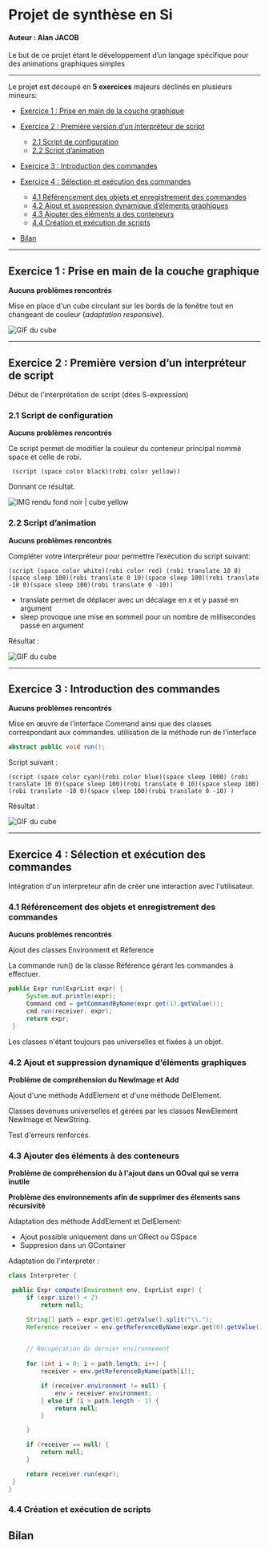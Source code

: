 # Projet de synthèse en Si 

#### Auteur : Alan JACOB

Le but de ce projet étant le développement d’un langage spécifique pour des animations graphiques simples 

----------------

Le projet est découpé en **5 exercices** majeurs déclinés en plusieurs mineurs:

*  [Exercice 1 : Prise en main de la couche graphique](##exercice-1--prise-en-main-de-la-couche-graphique)

*  [Exercice 2 : Première version d’un interpréteur de script](#exercice-2--première-version-dun-interpréteur-de-script)
	* [2.1 Script de configuration](#21-script-de-configuration-)
  	* [2.2 Script d’animation](#22-script-danimation-)
  
* [Exercice 3 : Introduction des commandes](#exercice-3--introduction-des-commandes)

* [Exercice 4 : Sélection et exécution des commandes](#exercice-4--sélection-et-exécution-des-commandes)
  	* [4.1 Référencement des objets et enregistrement des commandes](#41-référencement-des-objets-et-enregistrement-des-commandes-)
  	* [4.2 Ajout et suppression dynamique d’éléments graphiques](#42-ajout-et-suppression-dynamique-déléments-graphiques-)
  	* [4.3 Ajouter des éléments a des conteneurs](#43-ajouter-des-éléments-à-des-conteneurs-)
  	* [4.4 Création et exécution de scripts](#44-création-et-exécution-de-scripts-)

* [Bilan](#Bilan)

----------------

## Exercice 1 : Prise en main de la couche graphique

**Aucuns problèmes rencontrés**

Mise en place d'un cube circulant sur les bords de la fenêtre tout en changeant de couleur (*adaptation responsive*).


![GIF du cube](https://alanjacob.fr/cube.gif)


----------------

## Exercice 2 : Première version d’un interpréteur de script

Début de l'interprétation de script (dites S-expression)

   ### 2.1 Script de configuration 
   
   **Aucuns problèmes rencontrés**
   
   Ce script permet de modifier la couleur du conteneur principal nommé space et celle de robi.
   
     (script (space color black)(robi color yellow))
     
   Donnant ce résultat.
   
   ![IMG rendu fond noir | cube yellow](https://alanjacob.fr/ex2.png)     

   ### 2.2 Script d’animation 
   
   **Aucuns problèmes rencontrés**
    
   Compléter votre interpréteur pour permettre l’exécution du script suivant:
   
    (script (space color white)(robi color red) (robi translate 10 0)(space sleep 100)(robi translate 0 10)(space sleep 100)(robi translate -10 0)(space sleep 100)(robi translate 0 -10))
    
   * translate permet de déplacer avec un décalage en x et y passé en argument
   * sleep provoque une mise en sommeil pour un nombre de millisecondes passé en argument 
   
   Résultat : 
   
   ![GIF du cube](https://alanjacob.fr/ex22.gif)     
   
----------------

## Exercice 3 : Introduction des commandes

**Aucuns problèmes rencontrés**

Mise en œuvre de l’interface Command ainsi que des classes correspondant aux commandes. utilisation de la méthode run de l'interface

```java
abstract public void run();
```

Script suivant :

    (script (space color cyan)(robi color blue)(space sleep 1000) (robi translate 10 0)(space sleep 100)(robi translate 0 10)(space sleep 100)(robi translate -10 0)(space sleep 100)(robi translate 0 -10) )

Résultat :  

   ![GIF du cube](https://alanjacob.fr/ex3.gif)    



----------------

## Exercice 4 : Sélection et exécution des commandes

Intégration d'un interpreteur afin de créer une interaction avec l'utilisateur.

   ### 4.1 Référencement des objets et enregistrement des commandes 
   
   **Aucuns problèmes rencontrés**
   
   Ajout des classes Environment et Réference
   
   La commande run() de la classe Référence gérant les commandes à effectuer.
   
   ```java
   public Expr run(ExprList expr) {
        System.out.println(expr);
        Command cmd = getCommandByName(expr.get(1).getValue());
        cmd.run(receiver, expr);
        return expr;
	}
```
   Les classes n'étant toujours pas universelles et fixées à un objet.
      
   
   ### 4.2 Ajout et suppression dynamique d’éléments graphiques 
   
   **Problème de compréhension du NewImage et Add**
   
   Ajout d'une méthode AddElement et d'une méthode DelElement.
   
   Classes devenues universelles et gérées par les classes NewElement NewImage et NewString.
   
   Test d'erreurs renforcés.
   
   
   
   
   
   ### 4.3 Ajouter des éléments à des conteneurs 
   
   **Problème de compréhension du à l'ajout dans un GOval qui se verra inutile**
    
   **Problème des environnements afin de supprimer des élements sans récursivité**
   
   Adaptation des méthode AddElement et DelElement:
   
   * Ajout possible uniquement dans un GRect ou GSpace
   * Suppresion dans un GContainer
   
   Adaptation de l'interpreter : 
   
   ```java
   class Interpreter {

	public Expr compute(Environment env, ExprList expr) {
		if (expr.size() < 2)
			return null;

		String[] path = expr.get(0).getValue().split("\\.");
		Reference receiver = env.getReferenceByName(expr.get(0).getValue());

		
		// Récupération du dernier environnement
		
		for (int i = 0; i < path.length; i++) {
			receiver = env.getReferenceByName(path[i]);

			if (receiver.environment != null) {
				env = receiver.environment;
			} else if (i > path.length - 1) {
				return null;
			}

		}

		if (receiver == null) {
			return null;
		}

		return receiver.run(expr);
	}
}
   
   ```
   


   ### 4.4 Création et exécution de scripts 



## Bilan
